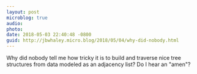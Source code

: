 ```yaml
---
layout: post
microblog: true
audio: 
photo: 
date: 2018-05-03 22:40:48 -0800
guid: http://jbwhaley.micro.blog/2018/05/04/why-did-nobody.html
---
```

Why did nobody tell me how tricky it is to build and traverse nice tree structures from data modeled as an adjacency list? Do I hear an "amen"?
